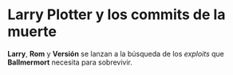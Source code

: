 # Larry Plotter y los commits de la muerte

**Larry**, **Rom** y **Versión** se lanzan a la búsqueda de los *exploits* que **Ballmermort** necesita para sobrevivir.
